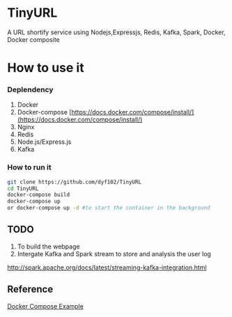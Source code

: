 # TinyURL
A URL shortify service using Nodejs,Expressjs, Redis, Kafka, Spark, Docker, Docker composite


# How to use it
### Deplendency
1.	Docker
2.	Docker-compose
	[https://docs.docker.com/compose/install/](https://docs.docker.com/compose/install/)
3.	Nginx
4.	Redis
5. 	Node.js/Express.js
6.	Kafka

### How to run it

```bash
git clone https://github.com/dyf102/TinyURL
cd TinyURL
docker-compose build
docker-compose up
or docker-compose up -d #to start the container in the background
```
## TODO
1.	To build the webpage
2.	Intergate Kafka and Spark stream to store and analysis the user log

http://spark.apache.org/docs/latest/streaming-kafka-integration.html

## Reference
[Docker Compose Example](http://anandmanisankar.com/posts/docker-container-nginx-node-redis-example/)
